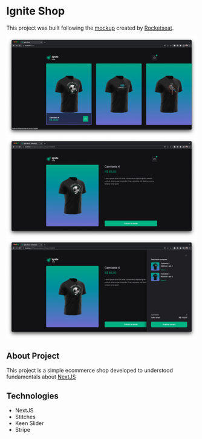 # Ignite Shop

This project was built following the <a href="https://www.figma.com/file/OIJJEW24DFiJO6XLqHw2DM/Ignite-Shop/duplicate">mockup</a> created by <a href="https://github.com/rocketseat">Rocketseat</a>.

<img src="./home.png" with="1280"></img>
<img src="./product.png" with="1280"></img>
<img src="./cart.png" with="1280"></img>

## About Project

This project is a simple ecommerce shop developed to understood fundamentals about <a href="https://nextjs.org/">NextJS</a>

## Technologies

- NextJS
- Stitches
- Keen Slider
- Stripe